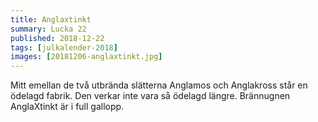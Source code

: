 ```yaml
---
title: Anglaxtinkt
summary: Lucka 22
published: 2018-12-22
tags: [julkalender-2018]
images: [20181206-anglaxtinkt.jpg]
---
```


Mitt emellan de två utbrända slätterna Anglamos och Anglakross står en ödelagd fabrik. Den verkar inte vara så ödelagd längre. Brännugnen AnglaXtinkt är i full gallopp.
